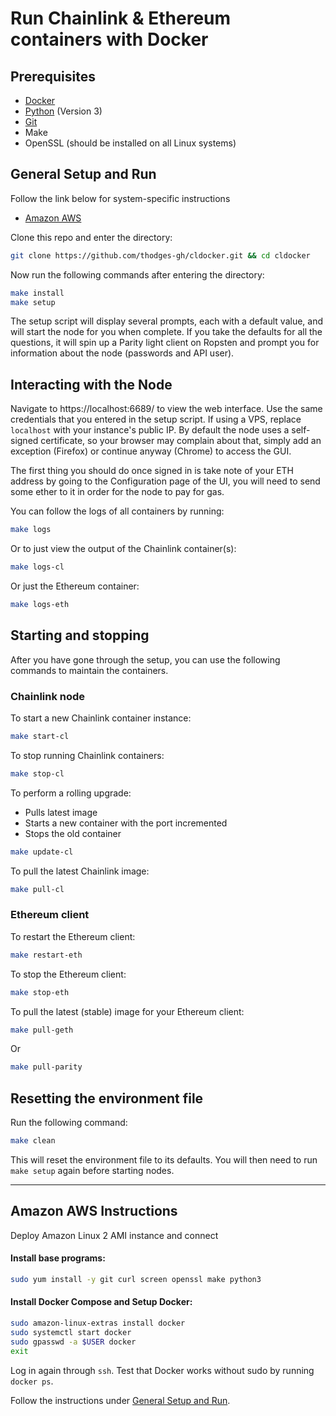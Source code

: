 # Run Chainlink & Ethereum containers with Docker

## Prerequisites

- [Docker](https://docs.docker.com/install/#supported-platforms)
- [Python](https://www.python.org/downloads/) (Version 3)
- [Git](https://git-scm.com/downloads)
- Make
- OpenSSL (should be installed on all Linux systems)

## General Setup and Run

Follow the link below for system-specific instructions
- [Amazon AWS](#amazon-aws-instructions)

Clone this repo and enter the directory:

```bash
git clone https://github.com/thodges-gh/cldocker.git && cd cldocker
```

Now run the following commands after entering the directory:

```bash
make install
make setup
```

The setup script will display several prompts, each with a default value, and will start the node for you when complete. If you take the defaults for all the questions, it will spin up a Parity light client on Ropsten and prompt you for information about the node (passwords and API user).

## Interacting with the Node

Navigate to https://localhost:6689/ to view the web interface. Use the same credentials that you entered in the setup script. If using a VPS, replace `localhost` with your instance's public IP. By default the node uses a self-signed certificate, so your browser may complain about that, simply add an exception (Firefox) or continue anyway (Chrome) to access the GUI.

The first thing you should do once signed in is take note of your ETH address by going to the Configuration page of the UI, you will need to send some ether to it in order for the node to pay for gas.

You can follow the logs of all containers by running:

```bash
make logs
```

Or to just view the output of the Chainlink container(s):

```bash
make logs-cl
```

Or just the Ethereum container:

```bash
make logs-eth
```

## Starting and stopping

After you have gone through the setup, you can use the following commands to maintain the containers.

### Chainlink node

To start a new Chainlink container instance:

```bash
make start-cl
```

To stop running Chainlink containers:

```bash
make stop-cl
```

To perform a rolling upgrade:
- Pulls latest image
- Starts a new container with the port incremented
- Stops the old container

```bash
make update-cl
```

To pull the latest Chainlink image:

```bash
make pull-cl
```

### Ethereum client

To restart the Ethereum client:

```bash
make restart-eth
```

To stop the Ethereum client:

```bash
make stop-eth
```

To pull the latest (stable) image for your Ethereum client:

```bash
make pull-geth
```

Or

```bash
make pull-parity
```

## Resetting the environment file

Run the following command:

```bash
make clean
```

This will reset the environment file to its defaults. You will then need to run `make setup` again before starting nodes.

---

## Amazon AWS Instructions

Deploy Amazon Linux 2 AMI instance and connect

#### Install base programs:

```bash
sudo yum install -y git curl screen openssl make python3
```

#### Install Docker Compose and Setup Docker:

```bash
sudo amazon-linux-extras install docker
sudo systemctl start docker
sudo gpasswd -a $USER docker
exit
```

Log in again through `ssh`. Test that Docker works without sudo by running `docker ps`.

Follow the instructions under [General Setup and Run](#general-setup-and-run).
